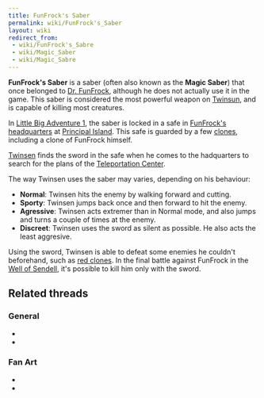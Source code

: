 ```yaml
---
title: FunFrock's Saber
permalink: wiki/FunFrock's_Saber
layout: wiki
redirect_from:
 - wiki/FunFrock's_Sabre
 - wiki/Magic_Saber
 - wiki/Magic_Sabre
---
```


**FunFrock's Saber** is a saber (often also known as the **Magic
Saber**) that once belonged to [Dr. FunFrock](Dr._FunFrock "wikilink"),
although he does not actually use it in the game. This saber is
considered the most powerful weapon on [Twinsun](Twinsun "wikilink"),
and is capable of killing most creatures.

In [Little Big Adventure 1](Little_Big_Adventure_1 "wikilink"), the
saber is locked in a safe in [FunFrock's
headquarters](FunFrock's_headquarters "wikilink") at [Principal
Island](Principal_Island "wikilink"). This safe is guarded by a few
[clones](clones "wikilink"), including a clone of FunFrock himself.

[Twinsen](Twinsen "wikilink") finds the sword in the safe when he comes
to the hadquarters to search for the plans of the [Teleportation
Center](Teleportation_Center "wikilink").

The way Twinsen uses the saber may varies, depending on his behaviour:

- **Normal**: Twinsen hits the enemy by walking forward and cutting.
- **Sporty**: Twinsen jumps back once and then forward to hit the enemy.
- **Agressive**: Twinsen acts extremer than in Normal mode, and also
  jumps and turns a couple of times at the enemy.
- **Discreet**: Twinsen uses the sword as silent as possible. He also
  acts the least aggresive.

Using the sword, Twinsen is able to defeat some enemies he couldn't
beforehand, such as [red clones](red_clones "wikilink"). In the final
battle against FunFrock in the [Well of
Sendell](Well_of_Sendell "wikilink"), it's possible to kill him only
with the sword.

## Related threads

### General

- 

- 

### Fan Art

- 

- 
